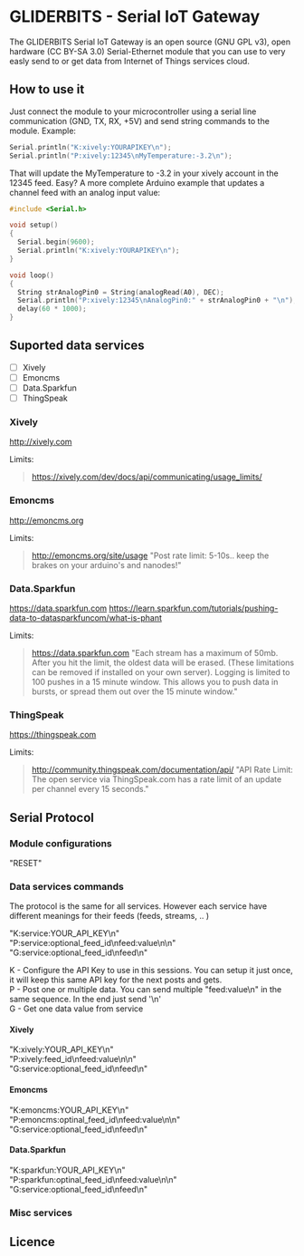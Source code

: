 GLIDERBITS - Serial IoT Gateway
===============================
The GLIDERBITS Serial IoT Gateway is an open source (GNU GPL v3), open hardware (CC BY-SA 3.0) Serial-Ethernet module that you can use to very easly send to or get data from Internet of Things services cloud.

## How to use it

Just connect the module to your microcontroller using a serial line communication (GND, TX, RX, +5V) and send string commands to the module. Example:
```C++
Serial.println("K:xively:YOURAPIKEY\n");
Serial.println("P:xively:12345\nMyTemperature:-3.2\n");
```
That will update the MyTemperature to -3.2 in your xively account in the 12345 feed. Easy? A more complete Arduino example that updates a channel feed with an analog input value:

```C++
#include <Serial.h>

void setup()
{
  Serial.begin(9600);                                                   // Setup serial port speed
  Serial.println("K:xively:YOURAPIKEY\n");                              // Set up API key
}

void loop()
{
  String strAnalogPin0 = String(analogRead(A0), DEC);                   // Read analog value from arduino channel 0
  Serial.println("P:xively:12345\nAnalogPin0:" + strAnalogPin0 + "\n"); // Post it!
  delay(60 * 1000);                                                     // 1 minute delay
}
```

## Suported data services

- [ ] Xively
- [ ] Emoncms
- [ ] Data.Sparkfun
- [ ] ThingSpeak

### Xively
http://xively.com

Limits:
> https://xively.com/dev/docs/api/communicating/usage_limits/

### Emoncms
http://emoncms.org

Limits:
> http://emoncms.org/site/usage
> "Post rate limit: 5-10s.. keep the brakes on your arduino's and nanodes!"

### Data.Sparkfun
https://data.sparkfun.com
https://learn.sparkfun.com/tutorials/pushing-data-to-datasparkfuncom/what-is-phant

Limits:
> https://data.sparkfun.com
> "Each stream has a maximum of 50mb. After you hit the limit, the oldest data will be erased. (These limitations can be removed if installed on your own server). Logging is limited to 100 pushes in a 15 minute window. This allows you to push data in bursts, or spread them out over the 15 minute window."

### ThingSpeak
https://thingspeak.com

Limits:
> http://community.thingspeak.com/documentation/api/
> "API Rate Limit: The open service via ThingSpeak.com has a rate limit of an update per channel every 15 seconds."

## Serial Protocol

### Module configurations

"RESET"

### Data services commands
The protocol is the same for all services. However each service have different meanings for their feeds (feeds, streams, .. )

"K:service:YOUR_API_KEY\n"<br>
"P:service:optional_feed_id\nfeed:value\n\n"<br>
"G:service:optional_feed_id\nfeed\n"<br>

K - Configure the API Key to use in this sessions. You can setup it just once, it will keep this same API key for the next posts and gets.<br>
P - Post one or multiple data. You can send multiple "feed:value\n" in the same sequence. In the end just send '\n'<br>
G - Get one data value from service<br>

#### Xively
"K:xively:YOUR_API_KEY\n"<br>
"P:xively:feed_id\nfeed:value\n\n"<br>
"G:service:optional_feed_id\nfeed\n"<br>

#### Emoncms
"K:emoncms:YOUR_API_KEY\n"<br>
"P:emoncms:optinal_feed_id\nfeed:value\n\n"<br>
"G:service:optional_feed_id\nfeed\n"<br>

#### Data.Sparkfun
"K:sparkfun:YOUR_API_KEY\n"<br>
"P:sparkfun:optinal_feed_id\nfeed:value\n\n"<br>
"G:service:optional_feed_id\nfeed\n"<br>

### Misc services

## Licence
